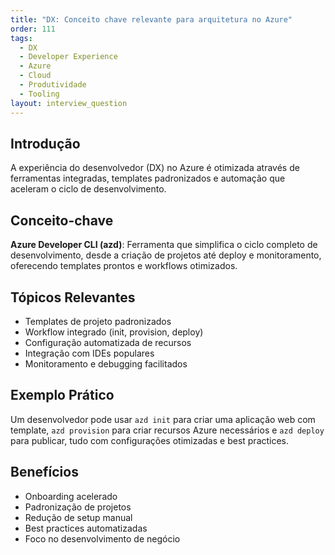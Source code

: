 ```yaml
---
title: "DX: Conceito chave relevante para arquitetura no Azure"
order: 111
tags:
  - DX
  - Developer Experience
  - Azure
  - Cloud
  - Produtividade
  - Tooling
layout: interview_question
---
```


## Introdução

A experiência do desenvolvedor (DX) no Azure é otimizada através de ferramentas integradas, templates padronizados e automação que aceleram o ciclo de desenvolvimento.

## Conceito-chave

**Azure Developer CLI (azd)**: Ferramenta que simplifica o ciclo completo de desenvolvimento, desde a criação de projetos até deploy e monitoramento, oferecendo templates prontos e workflows otimizados.

## Tópicos Relevantes

- Templates de projeto padronizados
- Workflow integrado (init, provision, deploy)
- Configuração automatizada de recursos
- Integração com IDEs populares
- Monitoramento e debugging facilitados

## Exemplo Prático

Um desenvolvedor pode usar `azd init` para criar uma aplicação web com template, `azd provision` para criar recursos Azure necessários e `azd deploy` para publicar, tudo com configurações otimizadas e best practices.

## Benefícios

- Onboarding acelerado
- Padronização de projetos
- Redução de setup manual
- Best practices automatizadas
- Foco no desenvolvimento de negócio
